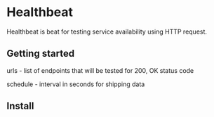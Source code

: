 # Healthbeat
Healthbeat is beat for testing service availability using HTTP request.

## Getting started

urls - list of endpoints that will be tested for 200, OK status code

schedule - interval in seconds for shipping data

## Install